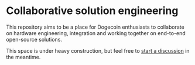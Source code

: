 # Collaborative solution engineering

This repository aims to be a place for Dogecoin enthusiasts
to collaborate on hardware engineering, integration and 
working together on end-to-end open-source solutions.

This space is under heavy construction, but feel free to 
[start a discussion](https://github.com/veryengineer/collab/discussions) 
in the meantime.
